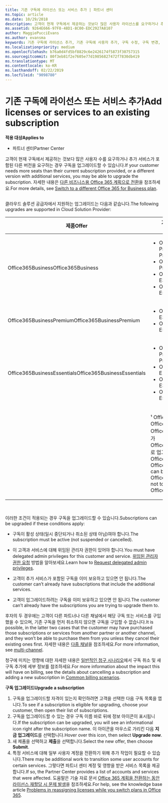 ```yaml
---
title: 기존 구독에 라이선스 또는 서비스 추가 | 파트너 센터
ms.topic: article
ms.date: 10/29/2018
description: 고객이 현재 구독에서 제공하는 것보다 많은 사용자 라이선스를 요구하거나 추가 서비스가 포함된 다른 버전을 요구하는 경우 구독을 업그레이드할 수 있습니다.
ms.assetid: 9264E666-97F8-48D1-8C00-EDC2927A8107
author: MaggiePucciEvans
ms.author: evansma
keywords: 기존 구독에 라이선스 추가, 기존 구독에 사용자 추가, 구독 수정, 구독 변경, 고객에 대해 더 많은 라이선스 구입
ms.localizationpriority: medium
ms.openlocfilehash: b76a0d4fd5bf8829c6e2426174f5873f30757315
ms.sourcegitcommit: 80f3eb81f2e7605e77d19856827472f7830db419
ms.translationtype: MT
ms.contentlocale: ko-KR
ms.lasthandoff: 02/22/2019
ms.locfileid: "9098780"
---
```

# <a name="add-licenses-or-services-to-an-existing-subscription"></a><span data-ttu-id="67269-104">기존 구독에 라이선스 또는 서비스 추가</span><span class="sxs-lookup"><span data-stu-id="67269-104">Add licenses or services to an existing subscription</span></span>

**<span data-ttu-id="67269-105">적용 대상</span><span class="sxs-lookup"><span data-stu-id="67269-105">Applies to</span></span>**

-  <span data-ttu-id="67269-106">파트너 센터</span><span class="sxs-lookup"><span data-stu-id="67269-106">Partner Center</span></span>

<span data-ttu-id="67269-107">고객이 현재 구독에서 제공하는 것보다 많은 사용자 수를 요구하거나 추가 서비스가 포함된 다른 버전을 요구하는 경우 구독을 업그레이드할 수 있습니다.</span><span class="sxs-lookup"><span data-stu-id="67269-107">If your customer needs more seats than their current subscription provided, or a different version with additional services, you may be able to upgrade the subscription.</span></span> <span data-ttu-id="67269-108">자세한 내용은 [다른 비즈니스용 Office 365 계획으로 전환](https://go.microsoft.com/fwlink/p/?LinkId=723577)을 참조하세요.</span><span class="sxs-lookup"><span data-stu-id="67269-108">For more details, see [Switch to a different Office 365 for Business plan](https://go.microsoft.com/fwlink/p/?LinkId=723577).</span></span>

## <a href="" id="upgradesubscription"></a>


<span data-ttu-id="67269-109">클라우드 솔루션 공급자에서 지원하는 업그레이드는 다음과 같습니다.</span><span class="sxs-lookup"><span data-stu-id="67269-109">The following upgrades are supported in Cloud Solution Provider:</span></span>

<table>
<colgroup>
<col width="50%" />
<col width="50%" />
</colgroup>
<thead>
<tr class="header">
<th><span data-ttu-id="67269-110">제품</span><span class="sxs-lookup"><span data-stu-id="67269-110">Offer</span></span></th>
<th><span data-ttu-id="67269-111">가능한 업그레이드</span><span class="sxs-lookup"><span data-stu-id="67269-111">Possible upgrades</span></span></th>
</tr>
</thead>
<tbody>
<tr class="odd">
<td><span data-ttu-id="67269-112">Office365Business</span><span class="sxs-lookup"><span data-stu-id="67269-112">Office365Business</span></span></td>
<td><ul>
<li><span data-ttu-id="67269-113">Office 365 Business Premium¹</span><span class="sxs-lookup"><span data-stu-id="67269-113">Office 365 Business Premium¹</span></span></li>
<li><span data-ttu-id="67269-114">Office 365 ProPlus</span><span class="sxs-lookup"><span data-stu-id="67269-114">Office 365 ProPlus</span></span></li>
<li><span data-ttu-id="67269-115">Office 365 Enterprise E3</span><span class="sxs-lookup"><span data-stu-id="67269-115">Office 365 Enterprise E3</span></span></li>
<li><span data-ttu-id="67269-116">Office 365 Enterprise E5</span><span class="sxs-lookup"><span data-stu-id="67269-116">Office 365 Enterprise E5</span></span></li>
</ul></td>
</tr>
<tr class="even">
<td><span data-ttu-id="67269-117">Office365BusinessPremium</span><span class="sxs-lookup"><span data-stu-id="67269-117">Office365BusinessPremium</span></span></td>
<td><ul>
<li><span data-ttu-id="67269-118">Office 365 Enterprise E3</span><span class="sxs-lookup"><span data-stu-id="67269-118">Office 365 Enterprise E3</span></span></li>
<li><span data-ttu-id="67269-119">Office 365 Enterprise E5</span><span class="sxs-lookup"><span data-stu-id="67269-119">Office 365 Enterprise E5</span></span></li>
</ul></td>
</tr>
<tr class="odd">
<td><span data-ttu-id="67269-120">Office365BusinessEssentials</span><span class="sxs-lookup"><span data-stu-id="67269-120">Office365BusinessEssentials</span></span></td>
<td><ul>
<li><span data-ttu-id="67269-121">Office 365 Business Premium¹</span><span class="sxs-lookup"><span data-stu-id="67269-121">Office 365 Business Premium¹</span></span></li>
<li><span data-ttu-id="67269-122">Office 365 Enterprise E1</span><span class="sxs-lookup"><span data-stu-id="67269-122">Office 365 Enterprise E1</span></span></li>
<li><span data-ttu-id="67269-123">Office 365 Enterprise E3</span><span class="sxs-lookup"><span data-stu-id="67269-123">Office 365 Enterprise E3</span></span></li>
<li><span data-ttu-id="67269-124">Office 365 Enterprise E5</span><span class="sxs-lookup"><span data-stu-id="67269-124">Office 365 Enterprise E5</span></span></li>
</ul></td>
</tr>
<tr class="even">
<td></td>
<td><p><span data-ttu-id="67269-125">¹ Office365BusinessIndia 및 Office365BusinessEssentialsIndia Office365BusinessPremium 필요가 Office365BusinessPremiumIndia로 업그레이드할 수 있습니다.</span><span class="sxs-lookup"><span data-stu-id="67269-125">¹ Office365BusinessIndia and Office365BusinessEssentialsIndia can be upgraded to Office365BusinessPremiumIndia, not to Office365BusinessPremium.</span></span></p></td>
</tr>
</tbody>
</table>

 

<span data-ttu-id="67269-126">이러한 조건이 적용되는 경우 구독을 업그레이드할 수 있습니다.</span><span class="sxs-lookup"><span data-stu-id="67269-126">Subscriptions can be upgraded if these conditions apply:</span></span>

-   <span data-ttu-id="67269-127">구독이 활성 상태(일시 중단되거나 취소된 상태 아님)여야 합니다.</span><span class="sxs-lookup"><span data-stu-id="67269-127">The subscription must be active (not suspended or cancelled).</span></span>

-   <span data-ttu-id="67269-128">이 고객과 서비스에 대해 위임된 관리자 권한이 있어야 합니다.</span><span class="sxs-lookup"><span data-stu-id="67269-128">You must have delegated admin privileges for this customer and service.</span></span> <span data-ttu-id="67269-129">[위임된 관리자 권한 요청](request-a-relationship-with-a-customer.md) 방법을 알아보세요.</span><span class="sxs-lookup"><span data-stu-id="67269-129">Learn how to [Request delegated admin privileges](request-a-relationship-with-a-customer.md).</span></span>

-   <span data-ttu-id="67269-130">고객이 추가 서비스가 포함된 구독을 이미 보유하고 있으면 안 됩니다.</span><span class="sxs-lookup"><span data-stu-id="67269-130">The customer can’t already have subscriptions that include the additional services.</span></span>

-   <span data-ttu-id="67269-131">고객이 업그레이드하려는 구독을 이미 보유하고 있으면 안 됩니다.</span><span class="sxs-lookup"><span data-stu-id="67269-131">The customer can’t already have the subscriptions you are trying to upgrade them to.</span></span>

<span data-ttu-id="67269-132">후자의 두 경우에는 고객이 다른 파트너나 다른 채널에서 해당 구독 또는 서비스를 구입했을 수 있으며, 기존 구독을 먼저 취소하지 않으면 구독을 구입할 수 없습니다.</span><span class="sxs-lookup"><span data-stu-id="67269-132">It is possible, in the latter two cases that the customer may have purchased those subscriptions or services from another partner or another channel, and they won’t be able to purchase them from you unless they cancel their existing ones first.</span></span> <span data-ttu-id="67269-133">자세한 내용은 [다중 채널](multichannel.md)을 참조하세요.</span><span class="sxs-lookup"><span data-stu-id="67269-133">For more information, see [multi-channel](multichannel.md).</span></span>

<span data-ttu-id="67269-134">청구에 미치는 영향에 대한 자세한 내용은 [일반적인 청구 시나리오](common-billing-scenarios.md)에서 구독 취소 및 새 구독 추가에 세부 정보를 참조하세요.</span><span class="sxs-lookup"><span data-stu-id="67269-134">For more information about the impact this will have on billing, see the details about cancelling a subscription and adding a new subscription in [Common billing scenarios](common-billing-scenarios.md).</span></span>

**<span data-ttu-id="67269-135">구독 업그레이드</span><span class="sxs-lookup"><span data-stu-id="67269-135">Upgrade a subscription</span></span>**

1.  <span data-ttu-id="67269-136">구독을 업그레이드할 자격이 있는지 확인하려면 고객을 선택한 다음 구독 목록을 엽니다.</span><span class="sxs-lookup"><span data-stu-id="67269-136">To see if a subscription is eligible for upgrading, choose your customer, then open their list of subscriptions.</span></span>
2.  <span data-ttu-id="67269-137">구독을 업그레이드할 수 있는 경우 구독 이름 바로 뒤에 정보 아이콘이 표시됩니다.</span><span class="sxs-lookup"><span data-stu-id="67269-137">If the subscription can be upgraded, you will see an informational icon right after the subscription name.</span></span> <span data-ttu-id="67269-138">이 아이콘을 마우스로 가리킨 다음 **지금 업그레이드**를 선택합니다.</span><span class="sxs-lookup"><span data-stu-id="67269-138">Hover over this icon, then select **Upgrade now**.</span></span>
3.  <span data-ttu-id="67269-139">새 제품을 선택하고 **제출**을 선택합니다.</span><span class="sxs-lookup"><span data-stu-id="67269-139">Select the new offer, then choose **Submit**.</span></span>
4.  <span data-ttu-id="67269-140">특정 서비스에 대해 일부 사용자 계정을 전환하기 위해 추가 작업이 필요할 수 있습니다.</span><span class="sxs-lookup"><span data-stu-id="67269-140">There may be additional work to transition some user accounts for certain services.</span></span> <span data-ttu-id="67269-141">그렇다면 파트너 센터 계정 및 영향을 받은 서비스 목록을 제공 합니다.</span><span class="sxs-lookup"><span data-stu-id="67269-141">If so, the Partner Center provides a list of accounts and services that were affected.</span></span> <span data-ttu-id="67269-142">도움말은 기술 자료 문서 [Office 365 계획을 전환하는 동안 라이선스 재할당 시 문제 발생](https://go.microsoft.com/fwlink/p/?LinkId=723576)을 참조하세요.</span><span class="sxs-lookup"><span data-stu-id="67269-142">For help, see the knowledge base article [Problems in reassigning licenses while you switch plans in Office 365](https://go.microsoft.com/fwlink/p/?LinkId=723576).</span></span>

 

 



